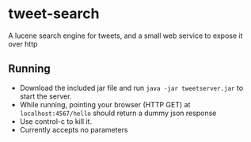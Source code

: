 # tweet-search
A lucene search engine for tweets, and a small web service to expose it over http

## Running 

* Download the included jar file and run `java -jar tweetserver.jar` to start the server.
* While running, pointing your browser (HTTP GET) at `localhost:4567/hello` should return a dummy json response 
* Use control-c to kill it. 
* Currently accepts no parameters
